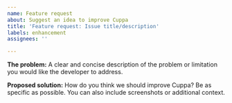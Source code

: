 ```yaml
---
name: Feature request
about: Suggest an idea to improve Cuppa
title: 'Feature request: Issue title/description'
labels: enhancement
assignees: ''

---
```


**The problem:** A clear and concise description of the problem or limitation you would like the developer to address.

**Proposed solution:** How do you think we should improve Cuppa? Be as specific as possible. You can also include screenshots or additional context.
